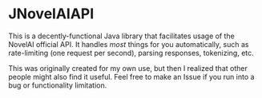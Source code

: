 # JNovelAIAPI

This is a decently-functional Java library that facilitates usage of the NovelAI official API. It handles _most_ things for you automatically, such as rate-limiting (one request per second), parsing responses, tokenizing, etc.

This was originally created for my own use, but then I realized that other people might also find it useful. Feel free to make an Issue if you run into a bug or functionality limitation.
